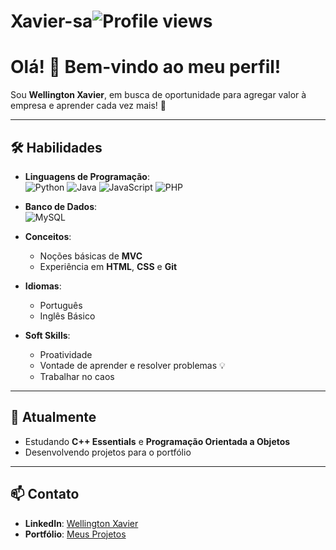 # Xavier-sa<img src="https://komarev.com/ghpvc/?username=wellingtonxs&color=006bed" alt="Profile views" />

# Olá! 👋 Bem-vindo ao meu perfil!

Sou **Wellington Xavier**, em busca de oportunidade para agregar valor à empresa e aprender cada vez mais! 🚀

---

## 🛠️ Habilidades

- **Linguagens de Programação**:  
  ![Python](https://img.shields.io/badge/-Python-3776AB?style=flat-square&logo=python&logoColor=white)
  ![Java](https://img.shields.io/badge/-Java-007396?style=flat-square&logo=java&logoColor=white)
  ![JavaScript](https://img.shields.io/badge/-JavaScript-F7DF1E?style=flat-square&logo=javascript&logoColor=black)
  ![PHP](https://img.shields.io/badge/-PHP-777BB4?style=flat-square&logo=php&logoColor=white)

- **Banco de Dados**:  
  ![MySQL](https://img.shields.io/badge/-MySQL-4479A1?style=flat-square&logo=mysql&logoColor=white)

- **Conceitos**:  
  - Noções básicas de **MVC**  
  - Experiência em **HTML**, **CSS** e **Git**  

- **Idiomas**:  
  - Português
  - Inglês Básico  

- **Soft Skills**:  
  - Proatividade  
  - Vontade de aprender e resolver problemas 💡  
  - Trabalhar no caos
  

---

## 🌱 Atualmente

- Estudando **C++ Essentials** e **Programação Orientada a Objetos** 
- Desenvolvendo projetos para o portfólio  

---

## 📫 Contato

- **LinkedIn**: [Wellington Xavier](https://www.linkedin.com/in/wellington-xavier-90a004300/)  
- **Portfólio**: [Meus Projetos](https://xavierdev.pages.dev)


